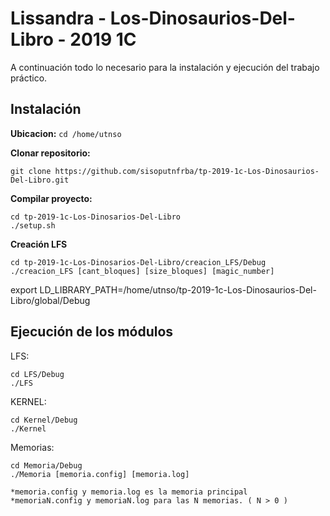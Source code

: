 # Lissandra - Los-Dinosaurios-Del-Libro - 2019 1C

A continuación todo lo necesario para la instalación y ejecución del trabajo práctico.
## Instalación
**Ubicacion:** `cd /home/utnso`

**Clonar repositorio:** 

`git clone https://github.com/sisoputnfrba/tp-2019-1c-Los-Dinosaurios-Del-Libro.git`

**Compilar proyecto:** 

    cd tp-2019-1c-Los-Dinosarios-Del-Libro
    ./setup.sh

**Creación LFS** 

    cd tp-2019-1c-Los-Dinosarios-Del-Libro/creacion_LFS/Debug
    ./creacion_LFS [cant_bloques] [size_bloques] [magic_number]   
    
 export LD_LIBRARY_PATH=/home/utnso/tp-2019-1c-Los-Dinosaurios-Del-Libro/global/Debug

## Ejecución de los  módulos
 LFS:

    cd LFS/Debug
    ./LFS

KERNEL:

	cd Kernel/Debug
	./Kernel

Memorias:

	cd Memoria/Debug
	./Memoria [memoria.config] [memoria.log]
	
	*memoria.config y memoria.log es la memoria principal
	*memoriaN.config y memoriaN.log para las N memorias. ( N > 0 )
	
